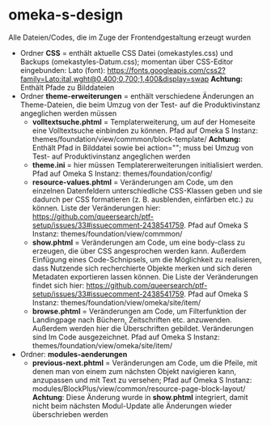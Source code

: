 # omeka-s-design
Alle Dateien/Codes, die im Zuge der Frontendgestaltung erzeugt wurden

* Ordner **CSS** = enthält aktuelle CSS Datei (omekastyles.css) und Backups (omekastyles-Datum.css); momentan über CSS-Editor eingebunden: Lato (font): https://fonts.googleapis.com/css2?family=Lato:ital,wght@0,400;0,700;1,400&display=swap **Achtung:** Enthält Pfade zu Bilddateien
* Ordner **theme-erweiterungen** = enthält verschiedene Änderungen an Theme-Dateien, die beim Umzug von der Test- auf die Produktivinstanz angeglichen werden müssen
  * **volltextsuche.phtml** = Templaterweiterung, um auf der Homeseite eine Volltextsuche einbinden zu können. Pfad auf Omeka S Instanz: themes/foundation/view/commmon/block-template/
       **Achtung:** Enthält Pfad in Bilddatei sowie bei action=""; muss bei Umzug von Test- auf Produktivinstanz angeglichen werden
  * **theme.ini** = hier müssen Templatererweiterungen initialisiert werden. Pfad auf Omeka S Instanz: themes/foundation/config/
  * **resource-values.phtml** = Veränderungen am Code, um den einzelnen Datenfeldern unterschiedliche CSS-Klassen geben und sie dadurch per CSS formatieren (z. B. ausblenden, einfärben etc.) zu können. Liste der Veränderungen hier: https://github.com/queersearch/ptf-setup/issues/33#issuecomment-2438541759. Pfad auf Omeka S Instanz: themes/foundation/view/commmon/
  * **show.phtml** = Veränderungen am Code, um eine body-class zu erzeugen, die über CSS angesprochen werden kann. Außerdem Einfügung eines Code-Schnipsels, um die Möglichkeit zu realisieren, dass Nutzende sich recherchierte Objekte merken und sich deren Metadaten exportieren lassen können. Die Liste der Veränderungen findet sich hier: https://github.com/queersearch/ptf-setup/issues/33#issuecomment-2438541759. Pfad auf Omeka S Instanz: themes/foundation/view/omeka/site/item/
  * **browse.phtml** = Veränderungen am Code, um Filterfunktion der Landingpage nach Büchern, Zeitschriften etc. anzuwenden. Außerdem werden hier die Überschriften gebildet. Veränderungen sind Im Code ausgezeichnet. Pfad auf Omeka S Instanz: themes/foundation/view/omeka/site/item/
* Ordner: **modules-aenderungen**
  * **previous-next.phtml** = Veränderungen am Code, um die Pfeile, mit denen man von einem zum nächsten Objekt navigieren kann, anzupassen und mit Text zu versehen; Pfad auf Omeka S Instanz: modules/BlockPlus/view/common/resource-page-block-layout/ **Achtung**: Diese Änderung wurde in **show.phtml** integriert, damit nicht beim nächsten Modul-Update alle Änderungen wieder überschrieben werden
